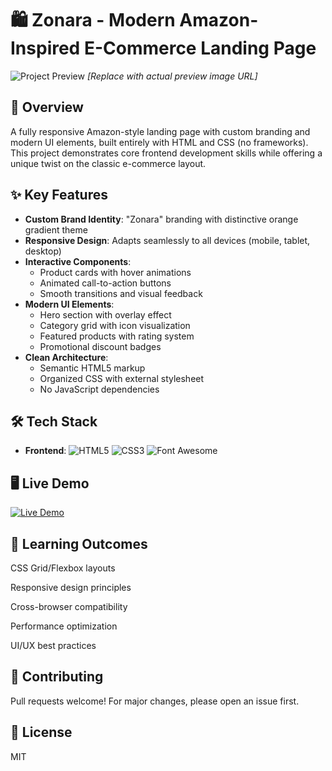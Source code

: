 # 🛍️ Zonara - Modern Amazon-Inspired E-Commerce Landing Page

![Project Preview]([https://example.com/preview-image.jpg](https://github.com/BharathKumar3308/LANDING-PAGE-MSD---Assignment-1-/blob/main/zonara.png?raw=true)) *[Replace with actual preview image URL]*

## 🚀 Overview
A fully responsive Amazon-style landing page with custom branding and modern UI elements, built entirely with HTML and CSS (no frameworks). This project demonstrates core frontend development skills while offering a unique twist on the classic e-commerce layout.

## ✨ Key Features
- **Custom Brand Identity**: "Zonara" branding with distinctive orange gradient theme
- **Responsive Design**: Adapts seamlessly to all devices (mobile, tablet, desktop)
- **Interactive Components**:
  - Product cards with hover animations
  - Animated call-to-action buttons
  - Smooth transitions and visual feedback
- **Modern UI Elements**:
  - Hero section with overlay effect
  - Category grid with icon visualization
  - Featured products with rating system
  - Promotional discount badges
- **Clean Architecture**:
  - Semantic HTML5 markup
  - Organized CSS with external stylesheet
  - No JavaScript dependencies

## 🛠️ Tech Stack
- **Frontend**: 
  ![HTML5](https://img.shields.io/badge/-HTML5-E34F26?logo=html5&logoColor=white)
  ![CSS3](https://img.shields.io/badge/-CSS3-1572B6?logo=css3&logoColor=white)
  ![Font Awesome](https://img.shields.io/badge/-Font%20Awesome-528DD7?logo=font-awesome&logoColor=white)


## 🖥️ Live Demo
[![Live Demo](https://img.shields.io/badge/-Live%20Demo-brightgreen)](https://your-live-demo-url.com)

## 📝 Learning Outcomes

CSS Grid/Flexbox layouts

Responsive design principles

Cross-browser compatibility

Performance optimization

UI/UX best practices

## 🤝 Contributing

Pull requests welcome! For major changes, please open an issue first.

## 📜 License
MIT
